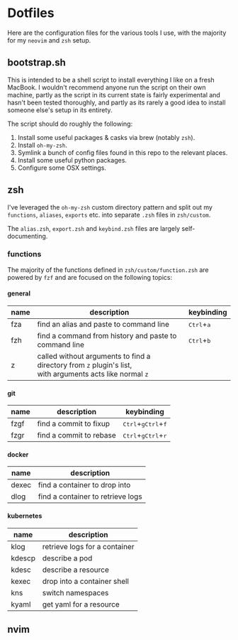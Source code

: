 # Dotfiles

Here are the configuration files for the various tools I use, with the majority
for my `neovim` and `zsh` setup.

## bootstrap.sh

This is intended to be a shell script to install everything I like on a fresh
MacBook. I wouldn't recommend anyone run the script on their own machine,
partly as the script in its current state is fairly experimental and hasn't
been tested thoroughly, and partly as its rarely a good idea to install someone
else's setup in its entirety.

The script should do roughly the following:

1. Install some useful packages & casks via brew (notably `zsh`).
2. Install `oh-my-zsh`.
3. Symlink a bunch of config files found in this repo to the relevant places.
4. Install some useful python packages.
5. Configure some OSX settings.

## zsh

I've leveraged the `oh-my-zsh` custom directory pattern and split out my
`functions`, `aliases`, `exports` etc. into separate `.zsh` files in
`zsh/custom`.

The `alias.zsh`, `export.zsh` and `keybind.zsh` files are largely
self-documenting.

### functions

The majority of the functions defined in `zsh/custom/function.zsh` are powered
by `fzf` and are focused on the following topics:

#### general

|name|description|keybinding|
|---|---|---|
|fza|find an alias and paste to command line|<kbd>Ctrl</kbd>+<kbd>a</kbd>
|fzh|find a command from history and paste to command line|<kbd>Ctrl</kbd>+<kbd>b</kbd>
|z|called without arguments to find a directory from `z` plugin's list, <br/>with arguments acts like normal `z`

#### git

|name|description|keybinding|
|---|---|---|
|fzgf|find a commit to fixup|<kbd>Ctrl</kbd>+<kbd>g</kbd><kbd>Ctrl</kbd>+<kbd>f</kbd>
|fzgr|find a commit to rebase|<kbd>Ctrl</kbd>+<kbd>g</kbd><kbd>Ctrl</kbd>+<kbd>r</kbd>

#### docker

|name|description|
|---|---|
|dexec|find a container to drop into
|dlog|find a container to retrieve logs

#### kubernetes

|name|description|
|---|---|
|klog|retrieve logs for a container
kdescp|describe a pod
kdesc|describe a resource
kexec|drop into a container shell
kns|switch namespaces
kyaml|get yaml for a resource

## nvim
